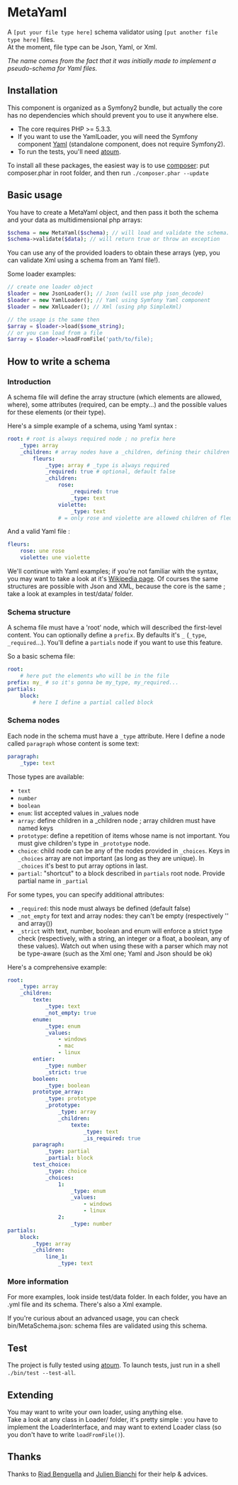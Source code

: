 # MetaYaml

A `[put your file type here]` schema validator using `[put another file type here]` files.  
At the moment, file type can be Json, Yaml, or Xml.

_The name comes from the fact that it was initially made to implement a pseudo-schema for Yaml files._

## Installation

This component is organized as a Symfony2 bundle, but actually the core has no dependencies which should prevent you to use it anywhere else.

* The core requires PHP >= 5.3.3.
* If you want to use the YamlLoader, you will need the Symfony component [Yaml](https://github.com/symfony/Yaml) (standalone component, does not require Symfony2).
* To run the tests, you'll need [atoum](https://github.com/mageekguy/atoum).

To install all these packages, the easiest way is to use [composer](http://getcomposer.org): put composer.phar in root folder, and then run `./composer.phar --update`

## Basic usage

You have to create a MetaYaml object, and then pass it both the schema and your data as multidimensional php arrays:
```php
$schema = new MetaYaml($schema); // will load and validate the schema. You can skip this step by passing false as second argument.
$schema->validate($data); // will return true or throw an exception
```

You can use any of the provided loaders to obtain these arrays (yep, you can validate Xml using a schema from an Yaml file!).

Some loader examples:
```php
// create one loader object
$loader = new JsonLoader(); // Json (will use php json_decode)
$loader = new YamlLoader(); // Yaml using Symfony Yaml component
$loader = new XmlLoader(); // Xml (using php SimpleXml)

// the usage is the same then
$array = $loader->load($some_string);
// or you can load from a file
$array = $loader->loadFromFile('path/to/file);
```

## How to write a schema

### Introduction

A schema file will define the array structure (which elements are allowed, where), some attributes
(required, can be empty...) and the possible values for these elements (or their type).

Here's a simple example of a schema, using Yaml syntax :
```yaml
root: # root is always required node ; no prefix here
    _type: array
    _children: # array nodes have a _children, defining their children
        fleurs:
            _type: array # _type is always required
            _required: true # optional, default false
            _children:
                rose:
                    _required: true
                    _type: text
                violette:
                    _type: text
                # = only rose and violette are allowed children of fleurs
```

And a valid Yaml file :
```yaml
fleurs:
    rose: une rose
    violette: une violette
```

We'll continue with Yaml examples; if you're not familiar with the syntax, you may want to take a look at it's [Wikipedia page](http://en.wikipedia.org/wiki/YAML).
Of courses the same structures are possible with Json and XML, because the core is the same ; take a look at examples in test/data/ folder.

### Schema structure

A schema file must have a 'root' node, which will described the first-level content.
You can optionally define a `prefix`. By defaults it's `_` (`_type`, `_required`...).
You'll define a `partials` node if you want to use this feature.

So a basic schema file:
```yaml
root:
    # here put the elements who will be in the file
prefix: my_ # so it's gonna be my_type, my_required...
partials:
    block:
        # here I define a partial called block
```

### Schema nodes

Each node in the schema must have a `_type` attribute.
Here I define a node called `paragraph` whose content is some text:
```yaml
paragraph:
    _type: text
```

Those types are available:

* `text`
* `number`
* `boolean`
* `enum`: list accepted values in _values node
* `array`: define children in a _children node ; array children must have named keys
* `prototype`: define a repetition of items whose name is not important. You must give children's type in `_prototype` node.
* `choice`: child node can be any of the nodes provided in `_choices`. Keys in `_choices` array are not important (as long as they are unique). In `_choices` it's best to put array options in last.
* `partial`: "shortcut" to a block described in `partials` root node. Provide partial name in `_partial`

For some types, you can specify additional attributes:

* `_required`: this node must always be defined (default false)
* `_not_empty` for text and array nodes: they can't be empty (respectively '' and array())
* `_strict` with text, number, boolean and enum will enforce a strict type check (respectively, with a string, an integer or a float, a boolean, any of these values). Watch out when using these with a parser which may not be type-aware (such as the Xml one; Yaml and Json should be ok)

Here's a comprehensive example:
```yaml
root:
    _type: array
    _children:
        texte:
            _type: text
            _not_empty: true
        enume:
            _type: enum
            _values:
                - windows
                - mac
                - linux
        entier:
            _type: number
            _strict: true
        booleen:
            _type: boolean
        prototype_array:
            _type: prototype
            _prototype:
                _type: array
                _children:
                    texte:
                        _type: text
                        _is_required: true
        paragraph:
            _type: partial
            _partial: block
        test_choice:
            _type: choice
            _choices:
                1:
                    _type: enum
                    _values:
                        - windows
                        - linux
                2:
                    _type: number
partials:
    block:
        _type: array
        _children:
            line_1:
                _type: text
```

### More information

For more examples, look inside test/data folder.
In each folder, you have an .yml file and its schema. There's also a Xml example.

If you're curious about an advanced usage, you can check bin/MetaSchema.json: schema files are validated using this schema.

## Test

The project is fully tested using [atoum](https://github.com/mageekguy/atoum).
To launch tests, just run in a shell `./bin/test --test-all`.

## Extending

You may want to write your own loader, using anything else.  
Take a look at any class in Loader/ folder, it's pretty simple :
you have to implement the LoaderInterface, and may want to extend Loader class (so you don't have to write `loadFromFile()`).

## Thanks

Thanks to [Riad Benguella](https://github.com/youknowriad) and [Julien Bianchi](https://github.com/jubianchi) for their help & advices.